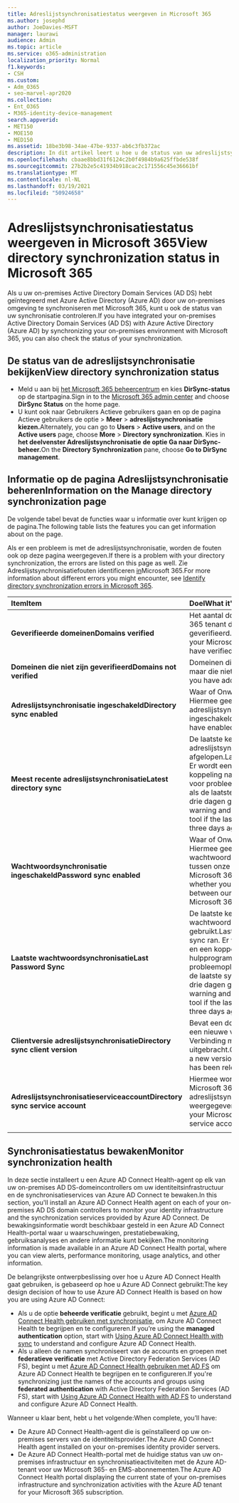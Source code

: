 ```yaml
---
title: Adreslijstsynchronisatiestatus weergeven in Microsoft 365
ms.author: josephd
author: JoeDavies-MSFT
manager: laurawi
audience: Admin
ms.topic: article
ms.service: o365-administration
localization_priority: Normal
f1.keywords:
- CSH
ms.custom:
- Adm_O365
- seo-marvel-apr2020
ms.collection:
- Ent_O365
- M365-identity-device-management
search.appverid:
- MET150
- MOE150
- MED150
ms.assetid: 18be3b98-34ae-47be-9337-ab6c3fb372ac
description: In dit artikel leert u hoe u de status van uw adreslijstsynchronisatie kunt controleren in Office 365.
ms.openlocfilehash: cbaae8bbd31f6124c2b0f4984b9a625ffbde538f
ms.sourcegitcommit: 27b2b2e5c41934b918cac2c171556c45e36661bf
ms.translationtype: MT
ms.contentlocale: nl-NL
ms.lasthandoff: 03/19/2021
ms.locfileid: "50924658"
---
```

# <a name="view-directory-synchronization-status-in-microsoft-365"></a><span data-ttu-id="ee886-103">Adreslijstsynchronisatiestatus weergeven in Microsoft 365</span><span class="sxs-lookup"><span data-stu-id="ee886-103">View directory synchronization status in Microsoft 365</span></span>

<span data-ttu-id="ee886-104">Als u uw on-premises Active Directory Domain Services (AD DS) hebt geïntegreerd met Azure Active Directory (Azure AD) door uw on-premises omgeving te synchroniseren met Microsoft 365, kunt u ook de status van uw synchronisatie controleren.</span><span class="sxs-lookup"><span data-stu-id="ee886-104">If you have integrated your on-premises Active Directory Domain Services (AD DS) with Azure Active Directory (Azure AD) by synchronizing your on-premises environment with Microsoft 365, you can also check the status of your synchronization.</span></span>
  
## <a name="view-directory-synchronization-status"></a><span data-ttu-id="ee886-105">De status van de adreslijstsynchronisatie bekijken</span><span class="sxs-lookup"><span data-stu-id="ee886-105">View directory synchronization status</span></span>

- <span data-ttu-id="ee886-106">Meld u aan bij [het Microsoft 365 beheercentrum](https://admin.microsoft.com) en kies **DirSync-status** op de startpagina.</span><span class="sxs-lookup"><span data-stu-id="ee886-106">Sign in to the [Microsoft 365 admin center](https://admin.microsoft.com) and choose **DirSync Status** on the home page.</span></span>
- <span data-ttu-id="ee886-107">U kunt ook naar  Gebruikers Actieve gebruikers gaan en op de pagina Actieve gebruikers de optie \>  **Meer**  \> **adreslijstsynchronisatie kiezen.**</span><span class="sxs-lookup"><span data-stu-id="ee886-107">Alternately, you can go to **Users** \> **Active users**, and on the **Active users** page, choose **More** \> **Directory synchronization**.</span></span> <span data-ttu-id="ee886-108">Kies in **het deelvenster Adreslijstsynchronisatie** **de optie Ga naar DirSync-beheer.**</span><span class="sxs-lookup"><span data-stu-id="ee886-108">On the **Directory Synchronization** pane, choose **Go to DirSync management**.</span></span>

## <a name="information-on-the-manage-directory-synchronization-page"></a><span data-ttu-id="ee886-109">Informatie op de pagina Adreslijstsynchronisatie beheren</span><span class="sxs-lookup"><span data-stu-id="ee886-109">Information on the Manage directory synchronization page</span></span>

<span data-ttu-id="ee886-110">De volgende tabel bevat de functies waar u informatie over kunt krijgen op de pagina.</span><span class="sxs-lookup"><span data-stu-id="ee886-110">The following table lists the features you can get information about on the page.</span></span>
  
<span data-ttu-id="ee886-111">Als er een probleem is met de adreslijstsynchronisatie, worden de fouten ook op deze pagina weergegeven.</span><span class="sxs-lookup"><span data-stu-id="ee886-111">If there is a problem with your directory synchronization, the errors are listed on this page as well.</span></span> <span data-ttu-id="ee886-112">Zie Adreslijstsynchronisatiefouten identificeren [in](identify-directory-synchronization-errors.md)Microsoft 365.</span><span class="sxs-lookup"><span data-stu-id="ee886-112">For more information about different errors you might encounter, see [Identify directory synchronization errors in Microsoft 365](identify-directory-synchronization-errors.md).</span></span>
  
|<span data-ttu-id="ee886-113">Item</span><span class="sxs-lookup"><span data-stu-id="ee886-113">Item</span></span>|<span data-ttu-id="ee886-114">Doel</span><span class="sxs-lookup"><span data-stu-id="ee886-114">What it's for</span></span>|
|:-----|:-----|
|<span data-ttu-id="ee886-115">**Geverifieerde domeinen**</span><span class="sxs-lookup"><span data-stu-id="ee886-115">**Domains verified**</span></span> | <span data-ttu-id="ee886-116">Het aantal domeinen in uw Microsoft 365 tenant dat u hebt geverifieerd.</span><span class="sxs-lookup"><span data-stu-id="ee886-116">Number of domains in your Microsoft 365 tenant that you have verified you own.</span></span> |
|<span data-ttu-id="ee886-117">**Domeinen die niet zijn geverifieerd**</span><span class="sxs-lookup"><span data-stu-id="ee886-117">**Domains not verified**</span></span> | <span data-ttu-id="ee886-118">Domeinen die u hebt toegevoegd, maar die niet zijn geverifieerd.</span><span class="sxs-lookup"><span data-stu-id="ee886-118">Domains you have added, but not verified.</span></span> |
|<span data-ttu-id="ee886-119">**Adreslijstsynchronisatie ingeschakeld**</span><span class="sxs-lookup"><span data-stu-id="ee886-119">**Directory sync enabled**</span></span> |<span data-ttu-id="ee886-120">Waar of Onwaar.</span><span class="sxs-lookup"><span data-stu-id="ee886-120">True or False.</span></span> <span data-ttu-id="ee886-121">Hiermee geeft u aan of u adreslijstsynchronisatie hebt ingeschakeld.</span><span class="sxs-lookup"><span data-stu-id="ee886-121">Specifies whether you have enabled directory sync.</span></span> |
|<span data-ttu-id="ee886-122">**Meest recente adreslijstsynchronisatie**</span><span class="sxs-lookup"><span data-stu-id="ee886-122">**Latest directory sync**</span></span> | <span data-ttu-id="ee886-123">De laatste keer dat adreslijstsynchronisatie is afgelopen.</span><span class="sxs-lookup"><span data-stu-id="ee886-123">Last time directory sync ran.</span></span> <span data-ttu-id="ee886-124">Er wordt een waarschuwing en een koppeling naar een hulpprogramma voor probleemoplossing weergegeven als de laatste synchronisatie meer dan drie dagen geleden was.</span><span class="sxs-lookup"><span data-stu-id="ee886-124">Will display a warning and a link to a troubleshooting tool if the last sync was more than three days ago.</span></span> |
|<span data-ttu-id="ee886-125">**Wachtwoordsynchronisatie ingeschakeld**</span><span class="sxs-lookup"><span data-stu-id="ee886-125">**Password sync enabled**</span></span> | <span data-ttu-id="ee886-126">Waar of Onwaar.</span><span class="sxs-lookup"><span data-stu-id="ee886-126">True or False.</span></span> <span data-ttu-id="ee886-127">Hiermee geeft u aan of u een wachtwoordhashsynchronisatie hebt tussen onze on-premises en uw Microsoft 365 tenant.</span><span class="sxs-lookup"><span data-stu-id="ee886-127">Specifies whether you have password hash sync between our on-premises and your Microsoft 365 tenant.</span></span> |
|<span data-ttu-id="ee886-128">**Laatste wachtwoordsynchronisatie**</span><span class="sxs-lookup"><span data-stu-id="ee886-128">**Last Password Sync**</span></span> | <span data-ttu-id="ee886-129">De laatste keer dat wachtwoordhashsynchronisatie werd gebruikt.</span><span class="sxs-lookup"><span data-stu-id="ee886-129">Last time password hash sync ran.</span></span> <span data-ttu-id="ee886-130">Er wordt een waarschuwing en een koppeling naar een hulpprogramma voor probleemoplossing weergegeven als de laatste synchronisatie meer dan drie dagen geleden was.</span><span class="sxs-lookup"><span data-stu-id="ee886-130">Will display a warning and a link to a troubleshooting tool if the last sync was more than three days ago.</span></span> |
|<span data-ttu-id="ee886-131">**Clientversie adreslijstsynchronisatie**</span><span class="sxs-lookup"><span data-stu-id="ee886-131">**Directory sync client version**</span></span> | <span data-ttu-id="ee886-132">Bevat een downloadkoppeling als er een nieuwe versie van Azure AD Verbinding maken is uitgebracht.</span><span class="sxs-lookup"><span data-stu-id="ee886-132">Contains a download link if a new version of Azure AD Connect has been released.</span></span> |
|<span data-ttu-id="ee886-133">**Adreslijstsynchronisatieserviceaccount**</span><span class="sxs-lookup"><span data-stu-id="ee886-133">**Directory sync service account**</span></span> | <span data-ttu-id="ee886-134">Hiermee wordt de naam van uw Microsoft 365 adreslijstsynchronisatieserviceaccount weergegeven.</span><span class="sxs-lookup"><span data-stu-id="ee886-134">Displays the name of your Microsoft 365 directory sync service account.</span></span> |
|||

## <a name="monitor-synchronization-health"></a><span data-ttu-id="ee886-135">Synchronisatiestatus bewaken</span><span class="sxs-lookup"><span data-stu-id="ee886-135">Monitor synchronization health</span></span>

<span data-ttu-id="ee886-136">In deze sectie installeert u een Azure AD Connect Health-agent op elk van uw on-premises AD DS-domeincontrollers om uw identiteitsinfrastructuur en de synchronisatieservices van Azure AD Connect te bewaken.</span><span class="sxs-lookup"><span data-stu-id="ee886-136">In this section, you'll install an Azure AD Connect Health agent on each of your on-premises AD DS domain controllers to monitor your identity infrastructure and the synchronization services provided by Azure AD Connect.</span></span> <span data-ttu-id="ee886-137">De bewakingsinformatie wordt beschikbaar gesteld in een Azure AD Connect Health-portal waar u waarschuwingen, prestatiebewaking, gebruiksanalyses en andere informatie kunt bekijken.</span><span class="sxs-lookup"><span data-stu-id="ee886-137">The monitoring information is made available in an Azure AD Connect Health portal, where you can view alerts, performance monitoring, usage analytics, and other information.</span></span>

<span data-ttu-id="ee886-138">De belangrijkste ontwerpbeslissing over hoe u Azure AD Connect Health gaat gebruiken, is gebaseerd op hoe u Azure AD Connect gebruikt:</span><span class="sxs-lookup"><span data-stu-id="ee886-138">The key design decision of how to use Azure AD Connect Health is based on how you are using Azure AD Connect:</span></span>

- <span data-ttu-id="ee886-139">Als u de optie **beheerde verificatie** gebruikt, begint u met [Azure AD Connect Health gebruiken met synchronisatie](/azure/active-directory/connect-health/active-directory-aadconnect-health-sync), om Azure AD Connect Health te begrijpen en te configureren.</span><span class="sxs-lookup"><span data-stu-id="ee886-139">If you’re using the **managed authentication** option, start with [Using Azure AD Connect Health with sync](/azure/active-directory/connect-health/active-directory-aadconnect-health-sync) to understand and configure Azure AD Connect Health.</span></span>
- <span data-ttu-id="ee886-140">Als u alleen de namen synchroniseert van de accounts en groepen met **federatieve verificatie** met Active Directory Federation Services (AD FS), begint u met [Azure AD Connect Health gebruiken met AD FS](/azure/active-directory/connect-health/active-directory-aadconnect-health-adfs) om Azure AD Connect Health te begrijpen en te configureren.</span><span class="sxs-lookup"><span data-stu-id="ee886-140">If you're synchronizing just the names of the accounts and groups using **federated authentication** with Active Directory Federation Services (AD FS), start with [Using Azure AD Connect Health with AD FS](/azure/active-directory/connect-health/active-directory-aadconnect-health-adfs) to understand and configure Azure AD Connect Health.</span></span>

<span data-ttu-id="ee886-141">Wanneer u klaar bent, hebt u het volgende:</span><span class="sxs-lookup"><span data-stu-id="ee886-141">When complete, you’ll have:</span></span>

- <span data-ttu-id="ee886-142">De Azure AD Connect Health-agent die is geïnstalleerd op uw on-premises servers van de identiteitsprovider.</span><span class="sxs-lookup"><span data-stu-id="ee886-142">The Azure AD Connect Health agent installed on your on-premises identity provider servers.</span></span>
- <span data-ttu-id="ee886-143">De Azure AD Connect Health-portal met de huidige status van uw on-premises infrastructuur en synchronisatieactiviteiten met de Azure AD-tenant voor uw Microsoft 365- en EMS-abonnementen.</span><span class="sxs-lookup"><span data-stu-id="ee886-143">The Azure AD Connect Health portal displaying the current state of your on-premises infrastructure and synchronization activities with the Azure AD tenant for your Microsoft 365 subscription.</span></span>